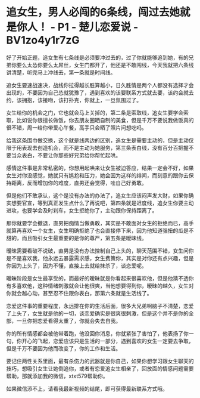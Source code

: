 # 追女生，男人必闯的6条线，闯过去她就是你人！ - P1 - 楚儿恋爱说 - BV1zo4y1r7zG

好了开始正题，追女生有七条线是必须要冲过去的，过了你就能够追到她，有的兄弟你要么太怂你要么太屌丝，女生门都开了，他还是不敢闯线，今天我就把六条线讲清楚，听完马上冲线去，第一条就是时间线。

追女生要速战速决，战线你拉得越长胜算越小，日久胜情是两个人都没有选择才会出现的，不要因为自己怂就犹豫了，遇到喜欢的该要联系方式就去要，该约会就去约，该拥抱，该接吻，该打扑克，你就上，一旦氛围过了。

女生给你的机会之门，它也就会马上关掉的，第二条是索取线，追女生要学会索取，比如说你很擅长做饭，你去朋友圈晒自制的美食，但是千万不要说我做饭真的很不错，周一给你带爱心午餐，高手只会晒了照片问想吃吗。

给我这条围巾做交换，这个就是线两边的区别，追女生是需要主动的，但是主动仅限于用表现去创造机会，而不是主动为她服务，第三条表白线，没有百分百把握不要当众表白，不要让你那些好兄弟给你帮忙起哄。

感情这件事是非常私密的，你想用起哄来让女生被迫答应，结果一定会不好，如果女生对你没感觉，她就只有尴尬和压力，她会因为这样的绯闻，而刻意的跟你去保持距离，反而增加你的难度，直男还会觉得，哇自己好勇敢。

但是他们不敢承认，这个是没有办法的办法了，追女生应该闷声发大财，如果你确实想要官宣，等到真正发生点什么了再说吧，第四条就是迟度线，追女生你要主动进攻，也要学会及时刹车，女生拒绝你了，主动跟你保持距离了。

那你就要学会撤退，直男把痴情当做勇敢，其实是不敢面对女生的拒绝而已，高手就算再喜欢一个女生，女生明确拒绝了也会直接停下来，因为他知道强扭的瓜是不甜的，而且吸引女生最重要的是你的尊严，第五条是暧昧线。

暧昧需要看破不说破，直男是没有办法控制自己上头的，聊天范围不错，女生问你是不是喜欢我，他永远去暴露需求感，女生费策你，其实是对你还有点兴趣，但是你因为上头了，因为不懂，直接上去就给抹杀了，谈恋爱呢。

暧昧阶段是女生最享受的，而最好的暧昧就是你看起来很喜欢他，但是他猜不透你有多喜欢他，这种情绪刺激就会让他很爽，当他想要得到你，暧昧的越久，女生对你就会越心动，甚至忍不住跟你表白，那第六条就是生活线了。

恋爱这件事的重要程度，永远排在你的生活后面，很多大兄弟啊脑子不清楚，恋爱了上头了，女生就是他的一切，谈恋爱确实是很爽很刺激，但是这个并不是你的全部，一旦你把恋爱看得太重了，你就会失去自我。

你的所有情感都会被他带着跑，他没回你消息，你就紧张了害怕了，他表扬了你一句，你开心的飞起，恋爱应该只是生活的一部分，遇到喜欢的女生一定要去争取，但是千万不要因为他而改变了，你的工作和生活。

要记住两性关系里面，最有杀伤力的武器就是你自己，如果你想学习跟女生聊天的技巧，想吸引女生让她倒追你，或者有恋爱追女生相亲了，回放面的情感问题需要帮助，那就添加我的微信，xtxt579帮助你。

如果微信添不上，请看我最新视频的结尾，即可获得最新联系方式哦。